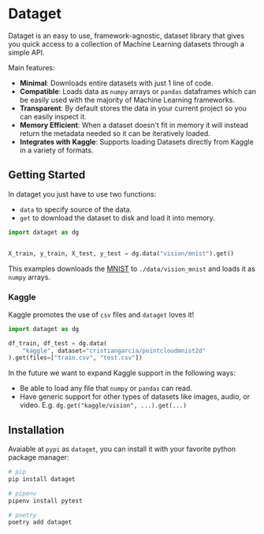 # Dataget

Dataget is an easy to use, framework-agnostic, dataset library that gives you quick access to a collection of Machine Learning datasets through a simple API.

Main features:

* **Minimal**: Downloads entire datasets with just 1 line of code.
* **Compatible**: Loads data as `numpy` arrays or `pandas` dataframes which can be easily used with the majority of Machine Learning frameworks.
* **Transparent**: By default stores the data in your current project so you can easily inspect it.
* **Memory Efficient**: When a dataset doesn't fit in memory it will instead return the metadata needed so it can be iteratively loaded.
* **Integrates with Kaggle**: Supports loading Datasets directly from Kaggle in a variety of formats.

## Getting Started

In dataget you just have to use two functions:

* `data` to specify source of the data.
* `get` to download the dataset to disk and load it into memory.

```python
import dataget as dg


X_train, y_train, X_test, y_test = dg.data("vision/mnist").get()
```

This examples downloads the [MNIST](http://yann.lecun.com/exdb/mnist/) to `./data/vision_mnist` and loads it as `numpy` arrays.

### Kaggle

Kaggle promotes the use of `csv` files and `dataget` loves it! 

```python
import dataget as dg

df_train, df_test = dg.data(
    "kaggle", dataset="cristiangarcia/pointcloudmnist2d"
).get(files=["train.csv", "test.csv"])
```

In the future we want to expand Kaggle support in the following ways:

* Be able to load any file that `numpy` or `pandas` can read.
* Have generic support for other types of datasets like images, audio, or video. E.g. `dg.get("kaggle/vision", ...).get(...)`

## Installation

Avaiable at `pypi` as `dataget`, you can install it with your favorite python package manager:

```bash
# pip
pip install dataget

# pipenv
pipenv install pytest

# poetry
poetry add dataget
```